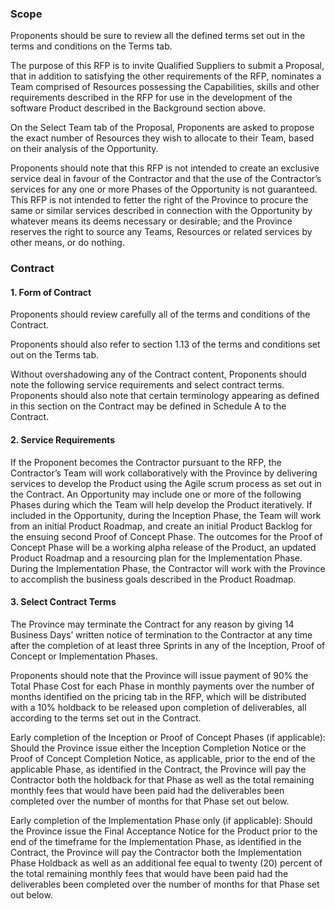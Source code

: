 ### Scope

Proponents should be sure to review all the defined terms set out in the terms and conditions on the Terms tab.

The purpose of this RFP is to invite Qualified Suppliers to submit a Proposal, that in addition to satisfying the other requirements of the RFP, nominates a Team comprised of Resources possessing the Capabilities, skills and other requirements described in the RFP for use in the development of the software Product described in the Background section above.

On the Select Team tab of the Proposal, Proponents are asked to propose the exact number of Resources they wish to allocate to their Team, based on their analysis of the Opportunity.

Proponents should note that this RFP is not intended to create an exclusive service deal in favour of the Contractor and that the use of the Contractor’s services for any one or more Phases of the Opportunity is not guaranteed. This RFP is not intended to fetter the right of the Province to procure the same or similar services described in connection with the Opportunity by whatever means its deems necessary or desirable; and the Province reserves the right to source any Teams, Resources or related services by other means, or do nothing.

### Contract

#### 1. Form of Contract

Proponents should review carefully all of the terms and conditions of the Contract.

Proponents should also refer to section 1.13 of the terms and conditions set out on the Terms tab.

Without overshadowing any of the Contract content, Proponents should note the following service requirements and select contract terms. Proponents should also note that certain terminology appearing as defined in this section on the Contract may be defined in Schedule A to the Contract.

#### 2. Service Requirements

If the Proponent becomes the Contractor pursuant to the RFP, the Contractor’s Team will work collaboratively with the Province by delivering services to develop the Product using the Agile scrum process as set out in the Contract. An Opportunity may include one or more of the following Phases during which the Team will help develop the Product iteratively. If included in the Opportunity, during the Inception Phase, the Team will work from an initial Product Roadmap, and create an initial Product Backlog for the ensuing second Proof of Concept Phase. The outcomes for the Proof of Concept Phase will be a working alpha release of the Product, an updated Product Roadmap and a resourcing plan for the Implementation Phase. During the Implementation Phase, the Contractor will work with the Province to accomplish the business goals described in the Product Roadmap.

#### 3. Select Contract Terms

The Province may terminate the Contract for any reason by giving 14 Business Days’ written notice of termination to the Contractor at any time after the completion of at least three Sprints in any of the Inception, Proof of Concept or Implementation Phases.

Proponents should note that the Province will issue payment of 90% the Total Phase Cost for each Phase in monthly payments over the number of months identified on the pricing tab in the RFP, which will be distributed with a 10% holdback to be released upon completion of deliverables, all according to the terms set out in the Contract.

Early completion of the Inception or Proof of Concept Phases (if applicable): Should the Province issue either the Inception Completion Notice or the Proof of Concept Completion Notice, as applicable, prior to the end of the applicable Phase, as identified in the Contract, the Province will pay the Contractor both the holdback for that Phase as well as the total remaining monthly fees that would have been paid had the deliverables been completed over the number of months for that Phase set out below.

Early completion of the Implementation Phase only (if applicable): Should the Province issue the Final Acceptance Notice for the Product prior to the end of the timeframe for the Implementation Phase, as identified in the Contract, the Province will pay the Contractor both the Implementation Phase Holdback as well as an additional fee equal to twenty (20) percent of the total remaining monthly fees that would have been paid had the deliverables been completed over the number of months for that Phase set out below.
